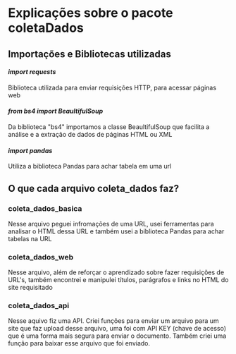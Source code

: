 # Explicações sobre o pacote coletaDados

## Importações e Bibliotecas utilizadas
#### ***import requests***
Biblioteca utilizada para enviar requisições HTTP, para acessar páginas web 

#### ***from bs4 import BeaultifulSoup***
Da biblioteca "bs4" importamos a classe BeaultifulSoup que facilita a análise e a extração de dados de páginas HTML ou XML

#### ***import pandas***
Utiliza a biblioteca Pandas para achar tabela em uma url 

## O que cada arquivo coleta_dados faz?
### coleta_dados_basica
Nesse arquivo peguei infromações de uma URL, usei ferramentas para analisar o HTML dessa URL e também usei a biblioteca Pandas para achar tabelas na URL 

### coleta_dados_web
Nesse arquivo, além de reforçar o aprendizado sobre fazer requisições de URL's, também encontrei e manipulei títulos, parágrafos e links no HTML do site requisitado 

### coleta_dados_api
Nesse aquivo fiz uma API. Criei funções para enviar um arquivo para um site que faz upload desse arquivo, uma foi com API KEY (chave de acesso) que é uma forma mais segura para enviar o documento. Também criei uma função para baixar esse arquivo que foi enviado.
